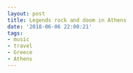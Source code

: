 ```yaml
---
layout: post
title: Legends rock and doom in Athens
date: '2018-06-06 22:00:21'
tags:
- music
- travel
- Greece
- Athens
---
```

